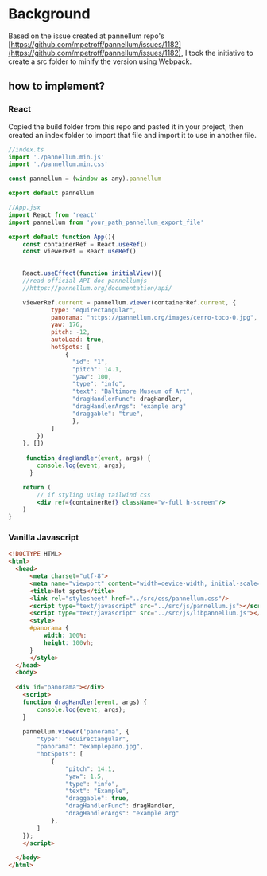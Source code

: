 # Background
Based on the issue created at pannellum repo's [https://github.com/mpetroff/pannellum/issues/1182](https://github.com/mpetroff/pannellum/issues/1182),
I took the initiative to create a src folder to minify the version using Webpack.

## how to implement?
### React
Copied the build folder from this repo and pasted it in your project, then created an index folder to import that file and import it to use in another file.
```js
//index.ts
import './pannellum.min.js'
import './pannellum.min.css'

const pannellum = (window as any).pannellum

export default pannellum
```
```jsx
//App.jsx
import React from 'react'
import pannellum from 'your_path_pannellum_export_file'

export default function App(){
    const containerRef = React.useRef()
    const viewerRef = React.useRef()

    
    React.useEffect(function initialView(){
    //read official API doc pannellumjs
    //https://pannellum.org/documentation/api/

    viewerRef.current = pannellum.viewer(containerRef.current, {
            type: "equirectangular",
            panorama: "https://pannellum.org/images/cerro-toco-0.jpg",
            yaw: 176,
            pitch: -12,
            autoLoad: true,
            hotSpots: [
                {
                  "id": "1",
                  "pitch": 14.1,
                  "yaw": 100,
                  "type": "info",
                  "text": "Baltimore Museum of Art",
                  "dragHandlerFunc": dragHandler,
                  "dragHandlerArgs": "example arg"
                  "draggable": "true",
                  },
            ]
        })
    }, [])
  
     function dragHandler(event, args) {
        console.log(event, args);
      }

    return (
        // if styling using tailwind css
        <div ref={containerRef} className="w-full h-screen"/>
    )
}
```

### Vanilla Javascript
```html
<!DOCTYPE HTML>
<html>
  <head>
      <meta charset="utf-8">
      <meta name="viewport" content="width=device-width, initial-scale=1.0">
      <title>Hot spots</title>
      <link rel="stylesheet" href="../src/css/pannellum.css"/>
      <script type="text/javascript" src="../src/js/pannellum.js"></script>
      <script type="text/javascript" src="../src/js/libpannellum.js"></script>
      <style>
      #panorama {
          width: 100%;
          height: 100vh;
      }
      </style>
  </head>
  <body>
  
  <div id="panorama"></div>
    <script>
    function dragHandler(event, args) {
        console.log(event, args);
    }
    
    pannellum.viewer('panorama', {
        "type": "equirectangular",
        "panorama": "examplepano.jpg",
        "hotSpots": [
            {
                "pitch": 14.1,
                "yaw": 1.5,
                "type": "info",
                "text": "Example",
                "draggable": true,
                "dragHandlerFunc": dragHandler,
                "dragHandlerArgs": "example arg"
            },
        ]
    });
    </script>
  
  </body>
</html>
```
